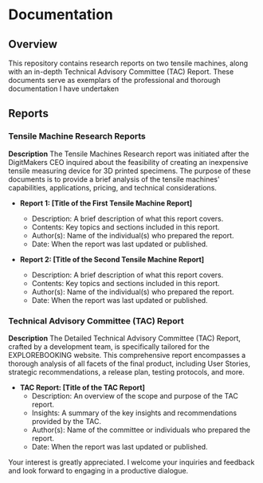 # Documentation

## Overview
This repository contains research reports on two tensile machines, along with an in-depth Technical Advisory Committee (TAC) Report. These documents serve as exemplars of the professional and thorough documentation I have undertaken


## Reports 

### Tensile Machine Research Reports

**Description** 
The Tensile Machines Research report was initiated after the DigitMakers CEO inquired about the feasibility of creating an inexpensive tensile measuring device for 3D printed specimens. The purpose of these documents is to provide a brief analysis of the tensile machines' capabilities, applications, pricing, and technical considerations.

- **Report 1: [Title of the First Tensile Machine Report]**
  - Description: A brief description of what this report covers.
  - Contents: Key topics and sections included in this report.
  - Author(s): Name of the individual(s) who prepared the report.
  - Date: When the report was last updated or published.

- **Report 2: [Title of the Second Tensile Machine Report]**
  - Description: A brief description of what this report covers.
  - Contents: Key topics and sections included in this report.
  - Author(s): Name of the individual(s) who prepared the report.
  - Date: When the report was last updated or published.


### Technical Advisory Committee (TAC) Report

**Description**
The Detailed Technical Advisory Committee (TAC) Report, crafted by a development team, is specifically tailored for the EXPLOREBOOKING website. This comprehensive report encompasses a thorough analysis of all facets of the final product, including User Stories, strategic recommendations, a release plan, testing protocols, and more.

- **TAC Report: [Title of the TAC Report]**
  - Description: An overview of the scope and purpose of the TAC report.
  - Insights: A summary of the key insights and recommendations provided by the TAC.
  - Author(s): Name of the committee or individuals who prepared the report.
  - Date: When the report was last updated or published.
    

Your interest is greatly appreciated. I welcome your inquiries and feedback and look forward to engaging in a productive dialogue.

